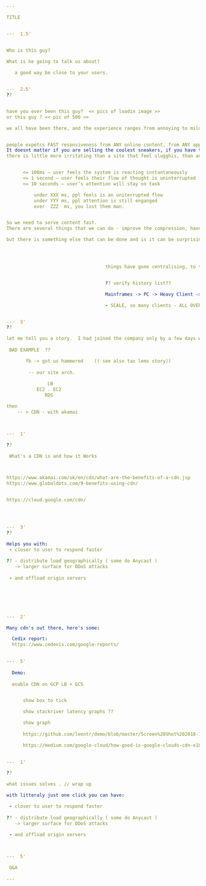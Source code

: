 ```yaml
---

TITLE


---  1.5'


Who is this guy? 

What is he going to talk us about?
   
   a good way be close to your users. 


---  2.5'
??


have you ever been this guy?  << pics of loadin image >>
or this guy ? << pic of 500 >>

we all have been there, and the experience ranges from annoying to mildly frutrating


people expetcs FAST resonsiveness from ANY online content, from ANY app. 
It doesnt matter if you are selling the coolest sneakers, if you have the best pasta recipes or your tax advices are the best:  
there is little more irritating than a site that feel slugghis, than an app that feels like it's taking time off of you life (it might actually want to do that, but fast enough so you won't question it!)   ( show raging at pc gif)  


      <= 100ms – user feels the system is reacting instantaneously
      <= 1 second – user feels their flow of thought is uninterrupted
      <= 10 seconds – user’s attention will stay on task

          under XXX ms, ppl feels is an uniterrupted flow
          under YYY ms, ppl attention is still enganged
          over  ZZZ  ms, you lost them man. 


So we need to serve content fast. 
There are several things that we can do - improve the compression, have powerful servers, and enough of them provisioned, and have as strong as a network as possible (for what we can control)  

but there is something else that can be done and is it can be surprisingly easy to set up in certain enviroments




                                    things have gone centralising, to then needing to be closer to the edge. Its a pulse. 


                                    ?? verify history list??

                                    Mainframes -> PC -> Heavy Client -> Thin Clinet/Fat servers -> network got faster and faster but : 

                                    - SCALE, so many clients - ALL OVER the place


---  3'
??

let me tell you a story.  I had joined the company only by a few days when...
  
 BAD EXAMPLE  ??

       fb -> got us hammered    (( see also tax lems story))
  
        -- our site arch.
    
               LB
           EC2 . EC2 
              RDS

then
    -- > CDN - with akamai 



---  1'

??

 What's a CDN is and how it Works



https://www.akamai.com/uk/en/cdn/what-are-the-benefits-of-a-cdn.jsp
https://www.globaldots.com/9-benefits-using-cdn/


https://cloud.google.com/cdn/   




---  3'
??

Helps you with: 
 - closer to user to respond faster 
 
?? - distribute load geographically ( some do Anycast )
   -> larger surface for DDoS attacks
   
 - and offload origin servers 
 
 




---  2'

Many cdn's out there, here's some:

  Cedix report: 
  https://www.cedexis.com/google-reports/
 

---  5'
 
  Demo: 
  
  enable CDN on GCP LB + GCS


      show box to tick 

      show stackriver latency graphs ??

      show graph
      
      https://github.com/leontr/demo/blob/master/Screen%20Shot%202018-12-04%20at%201.23.58%20pm.png . 

      https://medium.com/google-cloud/how-good-is-google-clouds-cdn-e181a16f0404 
  

---  1'

?? 

what issues solves . // wrap up

with litteraly just one click you can have:

 - closer to user to respond faster 
 
?? - distribute load geographically ( some do Anycast )
   -> larger surface for DDoS attacks
   
 - and offload origin servers 



---  5'

 Q&A 
 
---
```

